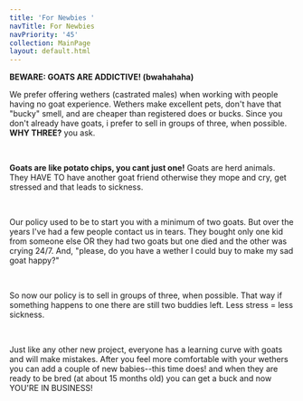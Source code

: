 ```yaml
---
title: 'For Newbies '
navTitle: For Newbies
navPriority: '45'
collection: MainPage
layout: default.html
---
```

**BEWARE: GOATS ARE ADDICTIVE! (bwahahaha)**

We prefer offering wethers (castrated males) when working with people having no goat experience.  Wethers make excellent pets, don't have that "bucky" smell, and are cheaper than registered does or bucks. Since you don't already have goats, i prefer to sell in groups of three, when possible. **WHY THREE?** you ask. 

<br />

**Goats are like potato chips, you cant just one!** Goats are herd animals. They HAVE TO have another goat friend otherwise they mope and cry, get stressed and that leads to sickness. 

<br />

Our policy used to be to start you with a minimum of two goats.  But over the years I've had a few people contact us in tears. They bought only one kid from someone else OR they had two goats but one died and the other was crying 24/7. And, "please, do you have a wether I could buy to make my sad goat happy?" 

<br />

So now our policy is to sell in groups of three, when possible.  That way if something happens to one there are still two buddies left.  Less stress = less sickness.

<br />

Just like any other new project, everyone has a learning curve with goats and will make mistakes. After you feel more comfortable with your wethers you can add a couple of new babies--this time does!  and when they are ready to be bred (at about 15 months old) you can get a buck and now YOU'RE IN BUSINESS!
